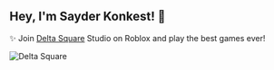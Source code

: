 ## Hey, I'm Sayder Konkest! 👋

✨ Join [Delta Square](https://www.roblox.com/communities/35140339/Delta-Square) Studio on Roblox and play the best games ever!

![Delta Square](https://media.discordapp.net/attachments/1338705515160666186/1346935759382515812/Delta_Square_-_Extents_Logo_White.jpg?ex=67c9ff2d&is=67c8adad&hm=76102a95e73b0e95fd41a8491a64e39212a2da749be191b40ed5797b739a435a&=&format=webp&width=1528&height=573)
